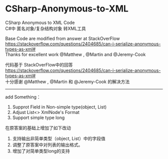# CSharp-Anonymous-to-XML

CSharp Anonymous to XML Code <br>
C#中 匿名对象/复杂结构对象 转XML工具

Base Code are modified from answer at StackOverFlow <br>
https://stackoverflow.com/questions/2404685/can-i-serialize-anonymous-types-as-xml# <br>
Thanks for excellent work @Matthew , @Martin and @Jeremy-Cook

代码基于 StackOverFlow中的回答 <br>
https://stackoverflow.com/questions/2404685/can-i-serialize-anonymous-types-as-xml# <br>
十分感谢 @Matthew , @Martin 和 @Jeremy-Cook 的解决方法

---
add Something：
1. Supprot Field in Non-simple type(object, List) 
2. Adjust List<> XmlNode's Format
3. Support simple type long

在原答案的基础上增加了如下改动
1. 支持输出非简单类型（object, List）中的字段值
2. 调整了原答案中对列表的输出格式。
3. 增加了对简单类型long的支持
